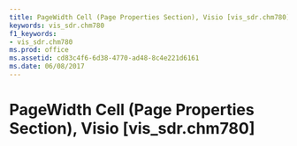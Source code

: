 ```yaml
---
title: PageWidth Cell (Page Properties Section), Visio [vis_sdr.chm780]
keywords: vis_sdr.chm780
f1_keywords:
- vis_sdr.chm780
ms.prod: office
ms.assetid: cd83c4f6-6d38-4770-ad48-8c4e221d6161
ms.date: 06/08/2017
---
```



# PageWidth Cell (Page Properties Section), Visio [vis_sdr.chm780]

